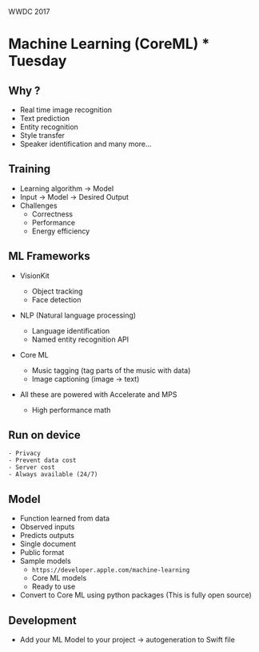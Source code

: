 WWDC 2017

# Machine Learning (CoreML) * Tuesday
## Why ?
  - Real time image recognition
  - Text prediction
  - Entity recognition
  - Style transfer
  - Speaker identification and many more...
## Training
  - Learning algorithm -> Model
  - Input -> Model -> Desired Output
  - Challenges
    - Correctness
    - Performance
    - Energy efficiency

## ML Frameworks
  - VisionKit
    - Object tracking
    - Face detection
  - NLP (Natural language processing)
    - Language identification
    - Named entity recognition API
  - Core ML
    - Music tagging (tag parts of the music with data)
    - Image captioning (image -> text)

  - All these are powered with Accelerate and MPS
    - High performance math

## Run on device
    - Privacy
    - Prevent data cost
    - Server cost
    - Always available (24/7)

## Model
  - Function learned from data
  - Observed inputs
  - Predicts outputs
  - Single document
  - Public format
  - Sample models
    - `https://developer.apple.com/machine-learning`
    - Core ML models
    - Ready to use
  - Convert to Core ML using python packages (This is fully open source)

## Development
  - Add your ML Model to your project -> autogeneration to Swift file
